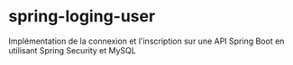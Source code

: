 # spring-loging-user
Implémentation de la connexion et l'inscription sur une API Spring Boot en utilisant Spring Security et MySQL
